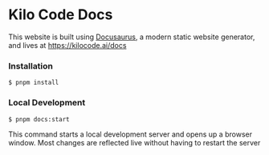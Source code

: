 # Kilo Code Docs

This website is built using [Docusaurus](https://docusaurus.io/), a modern static website generator, and lives at https://kilocode.ai/docs

### Installation

```
$ pnpm install
```

### Local Development

```
$ pnpm docs:start
```

This command starts a local development server and opens up a browser window. Most changes are reflected live without having to restart the server
